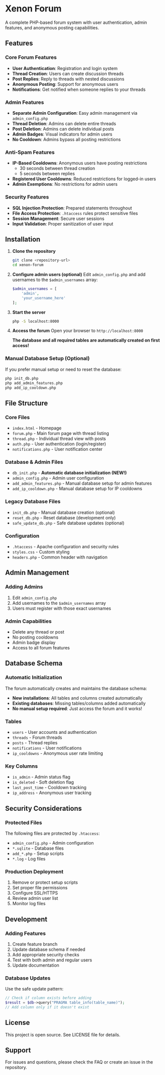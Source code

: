 # Xenon Forum

A complete PHP-based forum system with user authentication, admin features, and anonymous posting capabilities.

## Features

### Core Forum Features
- **User Authentication**: Registration and login system
- **Thread Creation**: Users can create discussion threads
- **Post Replies**: Reply to threads with nested discussions
- **Anonymous Posting**: Support for anonymous users
- **Notifications**: Get notified when someone replies to your threads

### Admin Features
- **Separate Admin Configuration**: Easy admin management via `admin_config.php`
- **Thread Deletion**: Admins can delete entire threads
- **Post Deletion**: Admins can delete individual posts
- **Admin Badges**: Visual indicators for admin users
- **No Cooldown**: Admins bypass all posting restrictions

### Anti-Spam Features
- **IP-Based Cooldowns**: Anonymous users have posting restrictions
  - 30 seconds between thread creation
  - 5 seconds between replies
- **Registered User Cooldowns**: Reduced restrictions for logged-in users
- **Admin Exemptions**: No restrictions for admin users

### Security Features
- **SQL Injection Protection**: Prepared statements throughout
- **File Access Protection**: `.htaccess` rules protect sensitive files
- **Session Management**: Secure user sessions
- **Input Validation**: Proper sanitization of user input

## Installation

1. **Clone the repository**
   ```bash
   git clone <repository-url>
   cd xenon-forum
   ```

2. **Configure admin users (optional)**
   Edit `admin_config.php` and add usernames to the `$admin_usernames` array:
   ```php
   $admin_usernames = [
       'admin',
       'your_username_here'
   ];
   ```

3. **Start the server**
   ```bash
   php -S localhost:8000
   ```

4. **Access the forum**
   Open your browser to `http://localhost:8000`
   
   **The database and all required tables are automatically created on first access!**

### Manual Database Setup (Optional)
If you prefer manual setup or need to reset the database:
```bash
php init_db.php
php add_admin_features.php
php add_ip_cooldown.php
```

## File Structure

### Core Files
- `index.html` - Homepage
- `forum.php` - Main forum page with thread listing
- `thread.php` - Individual thread view with posts
- `auth.php` - User authentication (login/register)
- `notifications.php` - User notification center

### Database & Admin Files
- `db_init.php` - **Automatic database initialization (NEW!)**
- `admin_config.php` - Admin user configuration
- `add_admin_features.php` - Manual database setup for admin features
- `add_ip_cooldown.php` - Manual database setup for IP cooldowns

### Legacy Database Files
- `init_db.php` - Manual database creation (optional)
- `reset_db.php` - Reset database (development only)
- `safe_update_db.php` - Safe database updates (optional)

### Configuration
- `.htaccess` - Apache configuration and security rules
- `styles.css` - Custom styling
- `headers.php` - Common header with navigation

## Admin Management

### Adding Admins
1. Edit `admin_config.php`
2. Add usernames to the `$admin_usernames` array
3. Users must register with those exact usernames

### Admin Capabilities
- Delete any thread or post
- No posting cooldowns
- Admin badge display
- Access to all forum features

## Database Schema

### Automatic Initialization
The forum automatically creates and maintains the database schema:
- **New installations**: All tables and columns created automatically
- **Existing databases**: Missing tables/columns added automatically
- **No manual setup required**: Just access the forum and it works!

### Tables
- `users` - User accounts and authentication
- `threads` - Forum threads
- `posts` - Thread replies
- `notifications` - User notifications
- `ip_cooldowns` - Anonymous user rate limiting

### Key Columns
- `is_admin` - Admin status flag
- `is_deleted` - Soft deletion flag
- `last_post_time` - Cooldown tracking
- `ip_address` - Anonymous user tracking

## Security Considerations

### Protected Files
The following files are protected by `.htaccess`:
- `admin_config.php` - Admin configuration
- `*.sqlite` - Database files
- `add_*.php` - Setup scripts
- `*.log` - Log files

### Production Deployment
1. Remove or protect setup scripts
2. Set proper file permissions
3. Configure SSL/HTTPS
4. Review admin user list
5. Monitor log files

## Development

### Adding Features
1. Create feature branch
2. Update database schema if needed
3. Add appropriate security checks
4. Test with both admin and regular users
5. Update documentation

### Database Updates
Use the safe update pattern:
```php
// Check if column exists before adding
$result = $db->query("PRAGMA table_info(table_name)");
// Add column only if it doesn't exist
```

## License

This project is open source. See LICENSE file for details.

## Support

For issues and questions, please check the FAQ or create an issue in the repository.